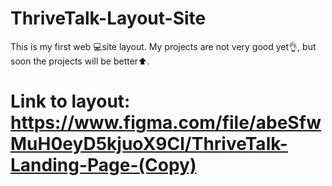 # ThriveTalk-Layout-Site
This is my first web 💻site layout. My projects are not very good yet👌, but soon the projects will be better⬆.
# Link to layout: https://www.figma.com/file/abeSfwMuH0eyD5kjuoX9Cl/ThriveTalk-Landing-Page-(Copy)
